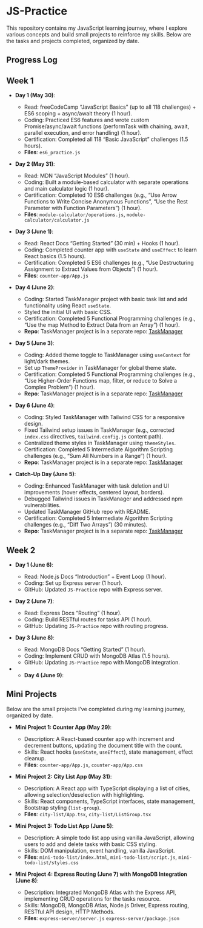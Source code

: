 # JS-Practice
This repository contains my JavaScript learning journey, where I explore various concepts and build small projects to reinforce my skills. Below are the tasks and projects completed, organized by date.

## Progress Log

## Week 1

- **Day 1 (May 30)**:
  - Read: freeCodeCamp “JavaScript Basics” (up to all 118 challenges) + ES6 scoping + async/await theory (1 hour).
  - Coding: Practiced ES6 features and wrote custom Promise/async/await functions (performTask with chaining, await, parallel execution, and error handling) (1 hour).
  - Certification: Completed all 118 “Basic JavaScript” challenges (1.5 hours).
  - **Files**: `es6_practice.js`

- **Day 2 (May 31)**:
  - Read: MDN “JavaScript Modules” (1 hour).
  - Coding: Built a module-based calculator with separate operations and main calculator logic (1 hour).
  - Certification: Completed 10 ES6 challenges (e.g., “Use Arrow Functions to Write Concise Anonymous Functions”, “Use the Rest Parameter with Function Parameters”) (1 hour).
  - **Files**: `module-calculator/operations.js`, `module-calculator/calculator.js`

- **Day 3 (June 1)**:
  - Read: React Docs “Getting Started” (30 min) + Hooks (1 hour).
  - Coding: Completed counter app with `useState` and `useEffect` to learn React basics (1.5 hours).
  - Certification: Completed 5 ES6 challenges (e.g., “Use Destructuring Assignment to Extract Values from Objects”) (1 hour).
  - **Files**: `counter-app/App.js`

- **Day 4 (June 2)**:
  - Coding: Started TaskManager project with basic task list and add functionality using React `useState`.
  - Styled the initial UI with basic CSS.
  - Certification: Completed 5 Functional Programming challenges (e.g., “Use the map Method to Extract Data from an Array”) (1 hour).
  - **Repo**: TaskManager project is in a separate repo: [TaskManager](https://github.com/Srijith1912/TaskManager)

- **Day 5 (June 3)**:
  - Coding: Added theme toggle to TaskManager using `useContext` for light/dark themes.
  - Set up `ThemeProvider` in TaskManager for global theme state.
  - Certification: Completed 5 Functional Programming challenges (e.g., “Use Higher-Order Functions map, filter, or reduce to Solve a Complex Problem”) (1 hour).
  - **Repo**: TaskManager project is in a separate repo: [TaskManager](https://github.com/Srijith1912/TaskManager)

- **Day 6 (June 4)**:
  - Coding: Styled TaskManager with Tailwind CSS for a responsive design.
  - Fixed Tailwind setup issues in TaskManager (e.g., corrected `index.css` directives, `tailwind.config.js` content path).
  - Centralized theme styles in TaskManager using `themeStyles`.
  - Certification: Completed 5 Intermediate Algorithm Scripting challenges (e.g., “Sum All Numbers in a Range”) (1 hour).
  - **Repo**: TaskManager project is in a separate repo: [TaskManager](https://github.com/Srijith1912/TaskManager)

- **Catch-Up Day (June 5)**:
  - Coding: Enhanced TaskManager with task deletion and UI improvements (hover effects, centered layout, borders).
  - Debugged Tailwind issues in TaskManager and addressed npm vulnerabilities.
  - Updated TaskManager GitHub repo with README.
  - Certification: Completed 5 Intermediate Algorithm Scripting challenges (e.g., “Diff Two Arrays”) (30 minutes).
  - **Repo**: TaskManager project is in a separate repo: [TaskManager](https://github.com/Srijith1912/TaskManager)

## Week 2

- **Day 1 (June 6)**:
  - Read: Node.js Docs “Introduction” + Event Loop (1 hour).
  - Coding: Set up Express server (1 hour).
  - GitHub: Updated `JS-Practice` repo with Express server.

- **Day 2 (June 7)**:
  - Read: Express Docs “Routing” (1 hour).
  - Coding: Build RESTful routes for tasks API (1 hour).
  - GitHub: Updating `JS-Practice` repo with routing progress.
 
- **Day 3 (June 8)**:
  - Read: MongoDB Docs “Getting Started” (1 hour).
  - Coding: Implement CRUD with MongoDB Atlas (1.5 hours).
  - GitHub: Updating `JS-Practice` repo with MongoDB integration.
 
- - **Day 4 (June 9)**:


## Mini Projects

Below are the small projects I’ve completed during my learning journey, organized by date.

- **Mini Project 1: Counter App (May 29)**:
  - Description: A React-based counter app with increment and decrement buttons, updating the document title with the count.
  - Skills: React hooks (`useState`, `useEffect`), state management, effect cleanup.
  - **Files**: `counter-app/App.js`, `counter-app/App.css`

- **Mini Project 2: City List App (May 31)**:
  - Description: A React app with TypeScript displaying a list of cities, allowing selection/deselection with highlighting.
  - Skills: React components, TypeScript interfaces, state management, Bootstrap styling (`list-group`).
  - **Files**: `city-list/App.tsx`, `city-list/ListGroup.tsx`

- **Mini Project 3: Todo List App (June 5)**:
  - Description: A simple todo list app using vanilla JavaScript, allowing users to add and delete tasks with basic CSS styling.
  - Skills: DOM manipulation, event handling, vanilla JavaScript.
  - **Files**: `mini-todo-list/index.html`, `mini-todo-list/script.js`, `mini-todo-list/styles.css`

- **Mini Project 4: Express Routing (June 7) with MongoDB Integration (June 8)**:
  - Description: Integrated MongoDB Atlas with the Express API, implementing CRUD operations for the tasks resource.
  - Skills: MongoDB, MongoDB Atlas, Node.js Driver, Express routing, RESTful API design, HTTP Methods.
  - **Files**: `express-server/server.js` `express-server/package.json`

